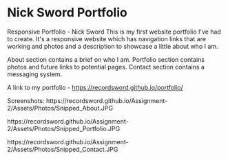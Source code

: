 # Nick Sword Portfolio
Responsive Portfolio - Nick Sword
This is my first website portfolio I've had to create. It's a responsive website which has navigation links that are working and photos and a description to showcase a little about who I am.

About section contains a brief on who I am.
Portfolio section contains photos and future links to potential pages.
Contact section contains a messaging system.

A link to my portfolio - https://recordsword.github.io/portfolio/

<p>Screenshots:  https://recordsword.github.io/Assignment-2/Assets/Photos/Snipped_About.JPG</p>
              <p>https://recordsword.github.io/Assignment-2/Assets/Photos/Snipped_Portfolio.JPG</p>
              <p>https://recordsword.github.io/Assignment-2/Assets/Photos/Snipped_Contact.JPG</p>
